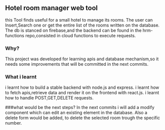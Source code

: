 ## Hotel room manager web tool

this Tool finds useful for a small hotel to manage its rooms.
The user can Insert,Search one or get the entire list of the rooms written on the database.
The db is stanced on firebase,and the backend can be found in the hrm-functions repo,consisted in cloud functions to execute requests.

### Why?
This project was developed for learning apis and database mechanism,so it needs some improvements that will be committed in the next commits.

### What i learnt
i learnt how to build a stable backend with node.js and express.
i learnt how to fetch apis,retrieve data and render it on the frontend with react.js.
i learnt how to handle POST,GET,DELETE requests.

###what would be the next steps?
In the next commits i will add a modify component which can edit an existing element in the database.
Also a delete form would be added, to delete the selected room trough the specific number. 
